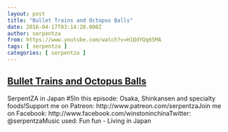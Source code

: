 ```yaml
---
layout: post
title: "Bullet Trains and Octopus Balls"
date: 2016-04-17T03:14:28.000Z
author: serpentza
from: https://www.youtube.com/watch?v=H1QdYQq65MA
tags: [ serpentza ]
categories: [ serpentza ]
---
```

<!--1460862868000-->
[Bullet Trains and Octopus Balls](https://www.youtube.com/watch?v=H1QdYQq65MA)
------

<div>
SerpentZA in Japan #5In this episode: Osaka, Shinkansen and specialty foods!Support me on Patreon: http://www.patreon.com/serpentzaJoin me on Facebook: http://www.facebook.com/winstoninchinaTwitter: @serpentzaMusic used: Fun fun - Living in Japan
</div>
